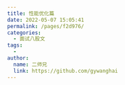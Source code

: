 ```yaml
---
title: 性能优化篇
date: 2022-05-07 15:05:41
permalink: /pages/f2d976/
categories:
  - 面试八股文
tags:
  - 
author: 
  name: 二师兄
  link: https://github.com/gywanghai
---
```

